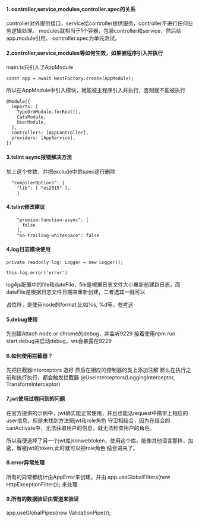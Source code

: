 #### 1. controller,service,modules,controller.spec的关系
controller对外提供接口，service给controller提供服务，controller不进行任何业务逻辑处理。
modules就相当于1个容器，包装controller和service，然后给app.module引用。
controller.spec为单元测试。


#### 2.controller,service,modules等如何生效，如果被程序引入并执行
main.ts只引入了AppModule
```
const app = await NestFactory.create(AppModule);
```
所以在AppModule中引入模块，就能被主程序引入并执行，否则就不能被执行
```
@Module({
  imports: [
    TypeOrmModule.forRoot(),
    CatsModule,
    UserModule,
  ],
  controllers: [AppController],
  providers: [AppService],
})
```

#### 3.tslint async报错解决方法
加上这个参数，并把exclude中的spec这行删除
```
  "compilerOptions": {
    "lib": [ "es2015" ],
    }
```

#### 4.tslint修改建议
```
    "promise-function-async": [
      false
    ],
    "no-trailing-whitespace": false
```

#### 4.log日志模块使用
```
private readonly log: Logger = new Logger();

this.log.error('error')
```

log4js配置中的file和dateFile，file是根据日志文件大小重新创建新日志，而dateFile是根据日志文件日期来重新创建，二者选其一就可以

占位符，是使用node的format,比如%s, %d等，[参考这](https://nodejs.org/api/util.html#util_util_format_format_args)

#### 5.debug使用
先创建Attach node or chrome的debug，并监听9229
接着使用npm run start:debug来启动debug，ws会暴露在9229

#### 6.如何使用拦截器？
先把拦截器Interceptors 造好
然后在相应的控制器的类上添加注解
那么在执行之前和执行执行，都会触发拦截器
@UseInterceptors(LoggingInterceptor, TransformInterceptor)

#### 7.jwt使用过程问到的问题
在官方提供的示例中，jwt确实能正常使用，并且也能话request中携带上相应的user信息，但是未找到方法把jwt和role角色
守卫相结合，因为在结合的canActivate中，无法获取用户的信息，就无法检查用户的角色。

所以我便选择了另一个jwt库jsonwebtoken，使用这个库，能像其他语言那样，加密，解密jwt的token,此时就可以把role角色
结合进来了。

#### 8.error异常处理
所有的异常都统计由AppError来创建，并由  app.useGlobalFilters(new HttpExceptionFilter()); 来处理

#### 9.所有的数据验证由管道来验证
app.useGlobalPipes(new ValidationPipe());





















